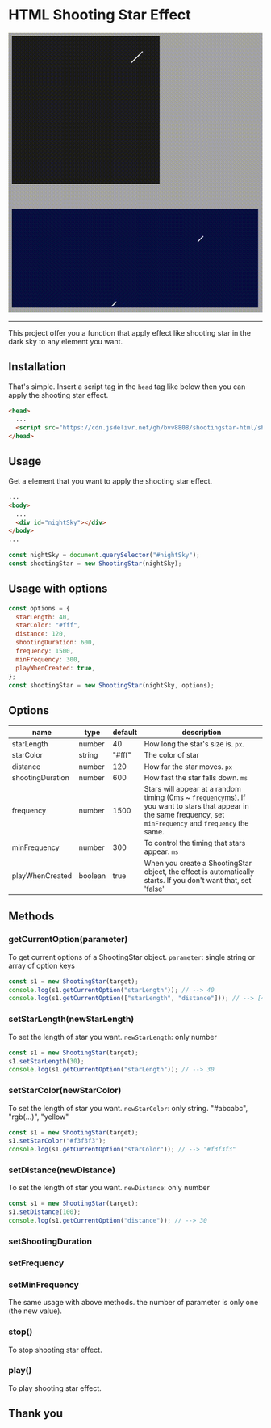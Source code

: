 # HTML Shooting Star Effect

![example](./example.gif)

<hr>
This project offer you a function that apply effect like shooting star in the dark sky to any element you want.

## Installation

That's simple. Insert a script tag in the `head` tag like below then you can apply the shooting star effect.

```html
<head>
  ...
  <script src="https://cdn.jsdelivr.net/gh/bvv8808/shootingstar-html/shootingstar.js"></script>
</head>
```

## Usage

Get a element that you want to apply the shooting star effect.

```html
...
<body>
  ...
  <div id="nightSky"></div>
</body>
...
```

```javascript
const nightSky = document.querySelector("#nightSky");
const shootingStar = new ShootingStar(nightSky);
```

## Usage with options

```javascript
const options = {
  starLength: 40,
  starColor: "#fff",
  distance: 120,
  shootingDuration: 600,
  frequency: 1500,
  minFrequency: 300,
  playWhenCreated: true,
};
const shootingStar = new ShootingStar(nightSky, options);
```

## Options

| name             | type    | default | description                                                                                                                                                      |
| ---------------- | ------- | ------- | ---------------------------------------------------------------------------------------------------------------------------------------------------------------- |
| starLength       | number  | 40      | How long the star's size is. `px`.                                                                                                                               |
| starColor        | string  | "#fff"  | The color of star                                                                                                                                                |
| distance         | number  | 120     | How far the star moves. `px`                                                                                                                                     |
| shootingDuration | number  | 600     | How fast the star falls down. `ms`                                                                                                                               |
| frequency        | number  | 1500    | Stars will appear at a random timing (0ms ~ `frequency`ms). If you want to stars that appear in the same frequency, set `minFrequency` and `frequency` the same. |
| minFrequency     | number  | 300     | To control the timing that stars appear. `ms`                                                                                                                    |
| playWhenCreated  | boolean | true    | When you create a ShootingStar object, the effect is automatically starts. If you don't want that, set 'false'                                                   |

## Methods

### getCurrentOption(parameter)

To get current options of a ShootingStar object.
`parameter`: single string or array of option keys

```javascript
const s1 = new ShootingStar(target);
console.log(s1.getCurrentOption("starLength")); // --> 40
console.log(s1.getCurrentOption(["starLength", "distance"])); // --> [40, 120]
```

### setStarLength(newStarLength)

To set the length of star you want.
`newStarLength`: only number

```javascript
const s1 = new ShootingStar(target);
s1.setStarLength(30);
console.log(s1.getCurrentOption("starLength")); // --> 30
```

### setStarColor(newStarColor)

To set the length of star you want.
`newStarColor`: only string. "#abcabc", "rgb(...)", "yellow"

```javascript
const s1 = new ShootingStar(target);
s1.setStarColor("#f3f3f3");
console.log(s1.getCurrentOption("starColor")); // --> "#f3f3f3"
```

### setDistance(newDistance)

To set the length of star you want.
`newDistance`: only number

```javascript
const s1 = new ShootingStar(target);
s1.setDistance(100);
console.log(s1.getCurrentOption("distance")); // --> 30
```

### setShootingDuration

### setFrequency

### setMinFrequency

The same usage with above methods. the number of parameter is only one (the new value).

### stop()

To stop shooting star effect.

### play()

To play shooting star effect.

## Thank you
